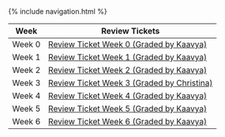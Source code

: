 {% include navigation.html %}

| Week |**Review Tickets**|
|-------|--------------------|
|Week 0 |<a href="https://github.com/saumyapalk23/Saumya-Palakodety-Trimester-3-/issues/1" target="_blank">Review Ticket Week 0 (Graded by Kaavya)</a> |
|Week 1 |<a href="https://github.com/saumyapalk23/Saumya-Palakodety-Trimester-3-/issues/2" target="_blank">Review Ticket Week 1 (Graded by Kaavya)</a> |
|Week 2 |<a href="https://github.com/saumyapalk23/Saumya-Palakodety-Trimester-3-/issues/3" target="_blank">Review Ticket Week 2 (Graded by Kaavya)</a> |
|Week 3 |<a href="https://github.com/saumyapalk23/Saumya-Palakodety-Trimester-3-/issues/5" target="_blank">Review Ticket Week 3 (Graded by Christina)</a> |
|Week 4 |<a href="https://github.com/saumyapalk23/Saumya-Palakodety-Trimester-3-/issues/6" target="_blank">Review Ticket Week 4 (Graded by Kaavya)</a> |
|Week 5 |<a href="https://github.com/saumyapalk23/Saumya-Palakodety-Trimester-3-/issues/7" target="_blank">Review Ticket Week 5 (Graded by Kaavya)</a> |
|Week 6 |<a href="https://github.com/saumyapalk23/Saumya-Palakodety-Trimester-3-/issues/8" target="_blank">Review Ticket Week 6 (Graded by Kaavya)</a> |



  

